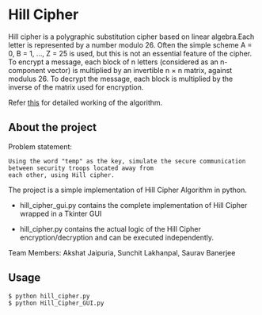 # Hill Cipher 
Hill cipher is a polygraphic substitution cipher based on linear algebra.Each letter is represented by a number modulo 26. Often the simple scheme A = 0, B = 1, …, Z = 25 is used, but this is not an essential feature of the cipher. To encrypt a message, each block of n letters (considered as an n-component vector) is multiplied by an invertible n × n matrix, against modulus 26. To decrypt the message, each block is multiplied by the inverse of the matrix used for encryption.

Refer <a href='https://crypto.interactive-maths.com/hill-cipher.html'>this</a> for detailed working of the algorithm.

## About the project
Problem statement:
```
Using the word "temp" as the key, simulate the secure communication between security troops located away from 
each other, using Hill cipher.
```

The project is a simple implementation of Hill Cipher Algorithm in python.

- hill_cipher_gui.py contains the complete implementation of Hill Cipher wrapped in a Tkinter GUI

- hill_cipher.py contains the actual logic of the Hill Cipher encryption/decryption and can be executed independently.

Team Members: Akshat Jaipuria, Sunchit Lakhanpal, Saurav Banerjee

## Usage
```bash
$ python hill_cipher.py
$ python Hill_Cipher_GUI.py
```


